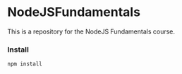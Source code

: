 # NodeJSFundamentals

This is a repository for the NodeJS Fundamentals course.

### Install

```npm install ```
